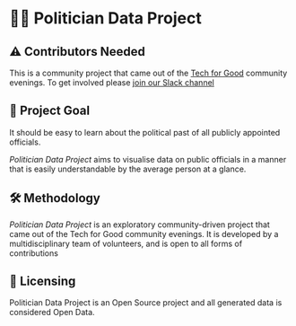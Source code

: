 # 🔎👤 Politician Data Project

## ⚠️ Contributors Needed

This is a community project that came out of the [Tech for Good](http://techforgood.org.za/) community evenings. To get involved please [join our Slack channel](http://techforgood.org.za/guides/join-slack/index.html)

## 🏁 Project Goal

It should be easy to learn about the political past of all publicly appointed officials.

_Politician Data Project_ aims to visualise data on public officials in a manner that is easily understandable by the average person at a glance.

## 🛠️ Methodology

_Politician Data Project_ is an exploratory community-driven project that came out of the Tech for Good community evenings. It is developed by a multidisciplinary team of volunteers, and is open to all forms of contributions

## 💌 Licensing

Politician Data Project is an Open Source project and all generated data is considered Open Data.